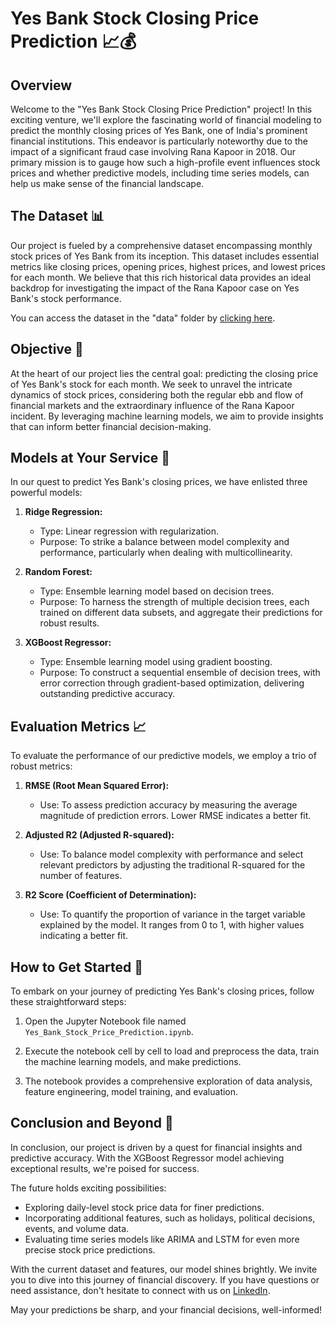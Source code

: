 # Yes Bank Stock Closing Price Prediction 📈💰

## Overview
Welcome to the "Yes Bank Stock Closing Price Prediction" project! In this exciting venture, we'll explore the fascinating world of financial modeling to predict the monthly closing prices of Yes Bank, one of India's prominent financial institutions. This endeavor is particularly noteworthy due to the impact of a significant fraud case involving Rana Kapoor in 2018. Our primary mission is to gauge how such a high-profile event influences stock prices and whether predictive models, including time series models, can help us make sense of the financial landscape.

## The Dataset 📊
Our project is fueled by a comprehensive dataset encompassing monthly stock prices of Yes Bank from its inception. This dataset includes essential metrics like closing prices, opening prices, highest prices, and lowest prices for each month. We believe that this rich historical data provides an ideal backdrop for investigating the impact of the Rana Kapoor case on Yes Bank's stock performance.

You can access the dataset in the "data" folder by [clicking here](https://drive.google.com/file/d/1XmDjz29BCFYRpgTBHFfJlQnPwWElGHqH/view?usp=sharing).

## Objective 🎯
At the heart of our project lies the central goal: predicting the closing price of Yes Bank's stock for each month. We seek to unravel the intricate dynamics of stock prices, considering both the regular ebb and flow of financial markets and the extraordinary influence of the Rana Kapoor incident. By leveraging machine learning models, we aim to provide insights that can inform better financial decision-making.

## Models at Your Service 🤖
In our quest to predict Yes Bank's closing prices, we have enlisted three powerful models:

1. **Ridge Regression:**
   - Type: Linear regression with regularization.
   - Purpose: To strike a balance between model complexity and performance, particularly when dealing with multicollinearity.

2. **Random Forest:**
   - Type: Ensemble learning model based on decision trees.
   - Purpose: To harness the strength of multiple decision trees, each trained on different data subsets, and aggregate their predictions for robust results.

3. **XGBoost Regressor:**
   - Type: Ensemble learning model using gradient boosting.
   - Purpose: To construct a sequential ensemble of decision trees, with error correction through gradient-based optimization, delivering outstanding predictive accuracy.

## Evaluation Metrics 📈
To evaluate the performance of our predictive models, we employ a trio of robust metrics:

1. **RMSE (Root Mean Squared Error):**
   - Use: To assess prediction accuracy by measuring the average magnitude of prediction errors. Lower RMSE indicates a better fit.

2. **Adjusted R2 (Adjusted R-squared):**
   - Use: To balance model complexity with performance and select relevant predictors by adjusting the traditional R-squared for the number of features.

3. **R2 Score (Coefficient of Determination):**
   - Use: To quantify the proportion of variance in the target variable explained by the model. It ranges from 0 to 1, with higher values indicating a better fit.

## How to Get Started 🚀
To embark on your journey of predicting Yes Bank's closing prices, follow these straightforward steps:

1. Open the Jupyter Notebook file named `Yes_Bank_Stock_Price_Prediction.ipynb`.

2. Execute the notebook cell by cell to load and preprocess the data, train the machine learning models, and make predictions.

3. The notebook provides a comprehensive exploration of data analysis, feature engineering, model training, and evaluation.

## Conclusion and Beyond 🌟
In conclusion, our project is driven by a quest for financial insights and predictive accuracy. With the XGBoost Regressor model achieving exceptional results, we're poised for success. 

The future holds exciting possibilities:
- Exploring daily-level stock price data for finer predictions.
- Incorporating additional features, such as holidays, political decisions, events, and volume data.
- Evaluating time series models like ARIMA and LSTM for even more precise stock price predictions.

With the current dataset and features, our model shines brightly. We invite you to dive into this journey of financial discovery. If you have questions or need assistance, don't hesitate to connect with us on [LinkedIn](https://www.linkedin.com/in/meabhaykr/).

May your predictions be sharp, and your financial decisions, well-informed!
